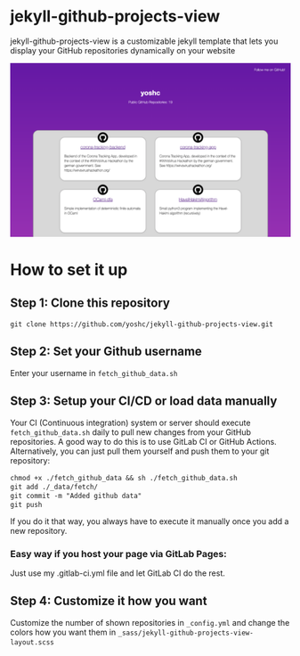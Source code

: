 # jekyll-github-projects-view

jekyll-github-projects-view is a customizable jekyll template that lets you display your GitHub repositories dynamically on your website

![Screenshot](screenshot.png "Example screenshot")

# How to set it up
## Step 1: Clone this repository
```
git clone https://github.com/yoshc/jekyll-github-projects-view.git
```
## Step 2: Set your Github username
Enter your username in ```fetch_github_data.sh```
## Step 3: Setup your CI/CD or load data manually
Your CI (Continuous integration) system or server should execute ```fetch_github_data.sh``` daily to pull new changes from your GitHub repositories.
A good way to do this is to use GitLab CI or GitHub Actions.
Alternatively, you can just pull them yourself and push them to your git repository:
```
chmod +x ./fetch_github_data && sh ./fetch_github_data.sh
git add ./_data/fetch/
git commit -m "Added github data"
git push
```
If you do it that way, you always have to execute it manually once you add a new repository.
### Easy way if you host your page via GitLab Pages:
Just use my .gitlab-ci.yml file and let GitLab CI do the rest.
## Step 4: Customize it how you want
Customize the number of shown repositories in ```_config.yml``` and change the colors how you want them in ```_sass/jekyll-github-projects-view-layout.scss```
